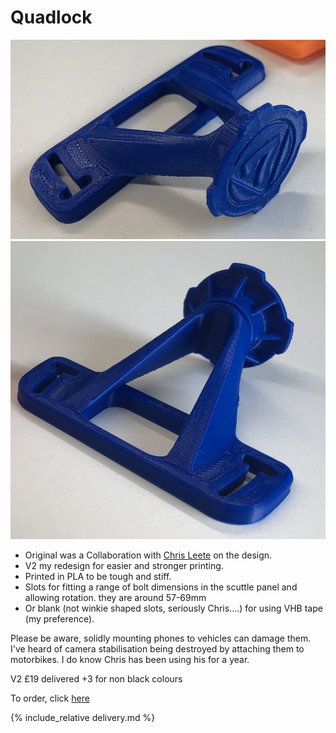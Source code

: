 # Quadlock

![Quadlock Mount](img/v2-front.jpeg)
![Quadlock Mount](img/v2-back.jpeg)

* Original was a Collaboration with [Chris Leete](https://www.instagram.com/chrisl3ete/) on the design.
* V2 my redesign for easier and stronger printing.
* Printed in PLA to be tough and stiff.
* Slots for fitting a range of bolt dimensions in the scuttle panel and allowing rotation. they are around 57-69mm 
* Or blank (not winkie shaped slots, seriously Chris....) for using VHB tape (my preference).

Please be aware, solidly mounting phones to vehicles can damage them. I've heard of camera stabilisation being destroyed by attaching them to motorbikes. I do know Chris has been using his for a year. 

V2 
£19 delivered +3 for non black colours

To order, click [here](https://forms.gle/DpTGsNrgPXGaVSZi8)

{% include_relative delivery.md %}
